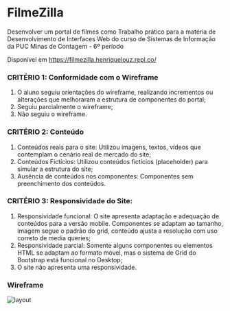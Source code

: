 # FilmeZilla
Desenvolver um portal de filmes como Trabalho prático para a matéria de Desenvolvimento de Interfaces Web do curso de Sistemas de Informação da PUC Minas de Contagem - 6º período

Disponível em https://filmezilla.henriquelouz.repl.co/

### CRITÉRIO 1: Conformidade com o Wireframe

1. O aluno seguiu orientações do wireframe, realizando incrementos ou alterações que melhoraram a estrutura de componentes do portal;
2. Seguiu parcialmente o wireframe;
3. Não seguiu o wireframe.

### CRITÉRIO 2: Conteúdo

1. Conteúdos reais para o site: Utilizou imagens, textos, vídeos que contemplam o cenário real de mercado do site;
2. Conteúdos Fictícios: Utilizou conteúdos fictícios (placeholder) para simular a estrutura do site;
3. Ausência de conteúdos nos componentes: Componentes sem preenchimento dos conteúdos.

### CRITÉRIO 3: Responsividade do Site:

1. Responsividade funcional: O site apresenta adaptação e adequação de conteúdos para a versão mobile. Componentes se adaptam ao tamanho, imagem segue o padrão do grid, conteúdo ajusta a resolução com uso correto de media queries;
2. Responsividade parcial: Somente alguns componentes ou elementos HTML se adaptam ao formato móvel, mas o sistema de Grid do Bootstrap está funcional no Desktop;
3. O site não apresenta uma responsividade.

### Wireframe

![layout](https://user-images.githubusercontent.com/34424312/94357372-e4cd6280-006e-11eb-950f-4cb6205f9dc8.jpg)